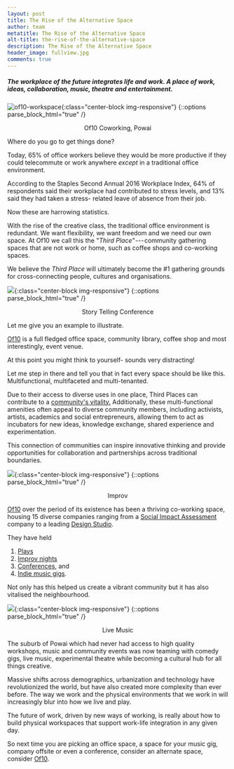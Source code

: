 ```yaml
---
layout: post
title: The Rise of the Alternative Space
author: team
metatitle: The Rise of the Alternative Space
alt-title: the-rise-of-the-alternative-space
description: The Rise of the Alternative Space
header_image: fullview.jpg
comments: true
---
```


##### The workplace of the future integrates life and work. A place of work, ideas, collaboration, music, theatre and entertainment.

![of10-workspace](https://cdn-images-1.medium.com/max/640/1*lwIcDYXf2YUOjDPT6D0MHA.jpeg){:class="center-block img-responsive"}
{::options parse_block_html="true" /}
<p style="text-align: center;">Of10 Coworking, Powai</p>

Where do you go to get things done?

Today, 65% of office workers believe they would be more productive if they could telecommute or work anywhere *except* in a traditional office environment.

According to the Staples Second Annual 2016 Workplace Index, 64% of respondents said their workplace had contributed to stress levels, and 13% said they had taken a stress- related leave of absence from their job.

Now these are harrowing statistics.

With the rise of the creative class, the traditional office environment is redundant. We want flexibility, we want freedom and we need our own space. At Of10 we call this the "*Third Place"* --- community gathering spaces that are not work or home, such as coffee shops and co-working spaces.

We believe the *Third Place* will ultimately become the #1 gathering grounds for cross-connecting people, cultures and organisations.

![](https://cdn-images-1.medium.com/max/640/1*i21jNicnC3pkozFaJ_Zk-g.jpeg){:class="center-block img-responsive"}
{::options parse_block_html="true" /}
<p style="text-align: center;">Story Telling Conference</p>

Let me give you an example to illustrate.

[Of10](http://www.of10.in) is a full fledged office space, community library, coffee shop and most interestingly, event venue.

At this point you might think to yourself- sounds very distracting!

Let me step in there and tell you that in fact every space should be like this. Multifunctional, multifaceted and multi-tenanted.

Due to their access to diverse uses in one place, Third Places can contribute to a [community's vitality.](http://crcresearch.org/vitality/vitality) Additionally, these multi-functional amenities often appeal to diverse community members, including activists, artists, academics and social entrepreneurs, allowing them to act as incubators for new ideas, knowledge exchange, shared experience and experimentation.

This connection of communities can inspire innovative thinking and provide opportunities for collaboration and partnerships across traditional boundaries.

![](https://cdn-images-1.medium.com/max/640/1*2Hpr2NDYD97JRGwysFlvUw.jpeg){:class="center-block img-responsive"}
{::options parse_block_html="true" /}
<p style="text-align: center;">Improv</p>

[Of10](http://www.of10.in) over the period of its existence has been a thriving co-working space, housing 15 diverse companies ranging from a [Social Impact Assessment](http://the4thwheel.com) company to a leading [Design Studio](http://zeuxinnovation.com).

They have held

1.  [Plays](https://www.facebook.com/events/494278954281115/)
2.  [Improv nights](https://www.facebook.com/events/2018587701751833/)
3.  [Conferences](https://www.facebook.com/events/306721846459325/), and
4.  [Indie music gigs](https://www.facebook.com/events/174086289830085/).

Not only has this helped us create a vibrant community but it has also vitalised the neighbourhood.

![](https://cdn-images-1.medium.com/max/640/1*zsjzzKGbxIQJcsDIMb4Kww.jpeg){:class="center-block img-responsive"}
{::options parse_block_html="true" /}
<p style="text-align: center;">Live Music</p>

The suburb of Powai which had never had access to high quality workshops, music and community events was now teaming with comedy gigs, live music, experimental theatre while becoming a cultural hub for all things creative.

Massive shifts across demographics, urbanization and technology have revolutionized the world, but have also created more complexity than ever before. The way we work and the physical environments that we work in will increasingly blur into how we live and play.

The future of work, driven by new ways of working, is really about how to build physical workspaces that support work-life integration in any given day.

So next time you are picking an office space, a space for your music gig, company offsite or even a conference, consider an alternate space, consider [Of10](http://www.of10.in).
